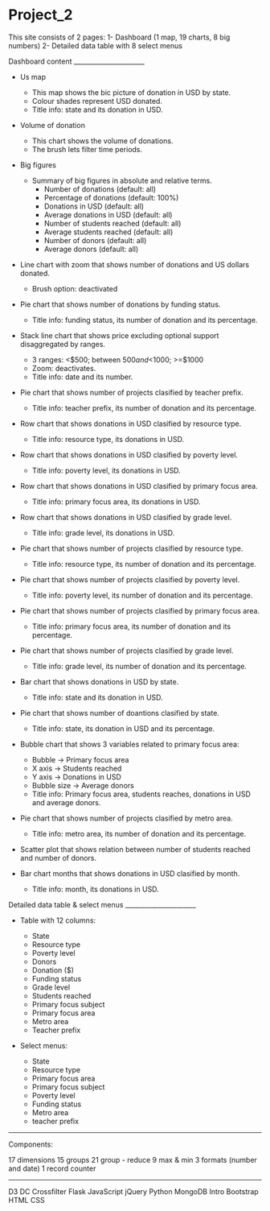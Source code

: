 # Project_2

This site consists of 2 pages:
1- Dashboard (1 map, 19 charts, 8 big numbers)
2- Detailed data table with 8 select menus

Dashboard content ______________________
- Us map
	* This map shows the bic picture of donation in USD by state.
    * Colour shades represent USD donated.
    * Title info: state and its donation in USD.

- Volume of donation 
    * This chart shows the volume of donations.
    * The brush lets filter time periods. 

- Big figures 
	* Summary of big figures in absolute and relative terms.
		- Number of donations (default: all)
		- Percentage of donations (default: 100%)
		- Donations in USD (default: all)
		- Average donations in USD (default: all)
		- Number of students reached (default: all)
		- Average students reached (default: all)
		- Number of donors (default: all)
		- Average donors (default: all)

- Line chart with zoom that shows number of donations and US dollars donated.
    * Brush option: deactivated

- Pie chart that shows number of donations by funding status.
    * Title info: funding status, its number of donation and its percentage.

- Stack line chart that shows price excluding optional support disaggregated by ranges.
    * 3 ranges: <$500; between $500 and <$1000; >=$1000
    * Zoom: deactivates.
    * Title info: date and its number. 

- Pie chart that shows number of projects clasified by teacher prefix.
    * Title info: teacher prefix, its number of donation and its percentage.

- Row chart that shows donations in USD clasified by resource type.
    * Title info: resource type, its donations in USD.

- Row chart that shows donations in USD clasified by poverty level.
    * Title info: poverty level, its donations in USD.

- Row chart that shows donations in USD clasified by primary focus area.
    * Title info: primary focus area, its donations in USD.

- Row chart that shows donations in USD clasified by grade level.
    * Title info: grade level, its donations in USD.

- Pie chart that shows number of projects clasified by resource type.
    * Title info: resource type, its number of donation and its percentage.

- Pie chart that shows number of projects clasified by poverty level.
    * Title info: poverty level, its number of donation and its percentage.

- Pie chart that shows number of projects clasified by primary focus area.
    * Title info: primary focus area, its number of donation and its percentage.

- Pie chart that shows number of projects clasified by grade level.
    * Title info: grade level, its number of donation and its percentage.

- Bar chart that shows donations in USD by state.
    * Title info: state and its donation in USD.

- Pie chart that shows number of doantions clasified by state.
    * Title info: state, its donation in USD and its percentage.

- Bubble chart that shows 3 variables related to primary focus area: 
    * Bubble -> Primary focus area
    * X axis -> Students reached
    * Y axis -> Donations in USD 
    * Bubble size -> Average donors
    * Title info: Primary focus area, students reaches, donations in USD and average donors.

- Pie chart that shows number of projects clasified by metro area.
    * Title info: metro area, its number of donation and its percentage.

- Scatter plot that shows relation between number of students reached and number of donors.

- Bar chart months that shows donations in USD clasified by month.
     * Title info: month, its donations in USD.


Detailed data table & select menus ______________________

- Table with 12 columns:
	* State
	* Resource type
	* Poverty level
	* Donors
	* Donation ($)
	* Funding status
	* Grade level
	* Students reached
	* Primary focus subject
	* Primary focus area
	* Metro area
	* Teacher prefix

- Select menus:
    * State
    * Resource type
    * Primary focus area
    * Primary focus subject
    * Poverty level
    * Funding status
    * Metro area
    * teacher prefix

------------------------------------------

Components:

17 dimensions
15 groups
21 group - reduce
9 max & min 
3 formats (number and date)
1 record counter

------------------------------------------

D3 
DC 
Crossfilter
Flask
JavaScript
jQuery 
Python
MongoDB
Intro 
Bootstrap
HTML
CSS





